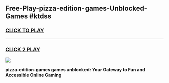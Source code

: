 
## Free-Play-pizza-edition-games-Unblocked-Games #ktdss
<h3>
<a href="https://news.freeplayer.one?title=pizza-edition-games&ref=8M">CLICK TO PLAY</a></h3>
<hr>

<h3>
<a href="https://news.freeplayer.one?title=pizza-edition-games&ref=8M">CLICK 2 PLAY</a>
  
</h3>

<a href="https://news.freeplayer.one?title=pizza-edition-games&ref=8M"><img src="https://clearcache.store/games.png"></a>


**pizza-edition-games games unblocked: Your Gateway to Fun and Accessible Online Gaming**
